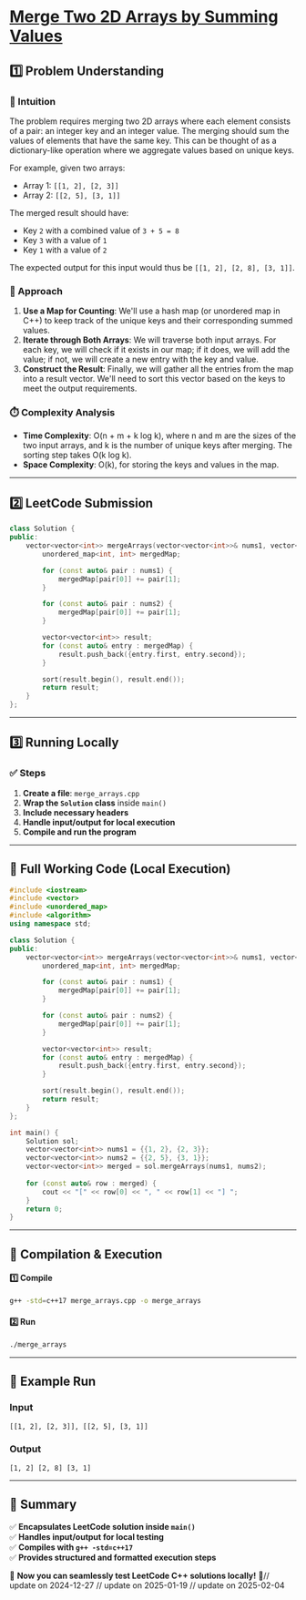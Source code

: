 # **[Merge Two 2D Arrays by Summing Values](https://leetcode.com/problems/merge-two-2d-arrays-by-summing-values/description/)**  

## **1️⃣ Problem Understanding**  
### **📌 Intuition**  
The problem requires merging two 2D arrays where each element consists of a pair: an integer key and an integer value. The merging should sum the values of elements that have the same key. This can be thought of as a dictionary-like operation where we aggregate values based on unique keys. 

For example, given two arrays:
- Array 1: `[[1, 2], [2, 3]]`
- Array 2: `[[2, 5], [3, 1]]`  

The merged result should have:
- Key `2` with a combined value of `3 + 5 = 8`
- Key `3` with a value of `1`
- Key `1` with a value of `2`

The expected output for this input would thus be `[[1, 2], [2, 8], [3, 1]]`.

### **🚀 Approach**  
1. **Use a Map for Counting**: We'll use a hash map (or unordered map in C++) to keep track of the unique keys and their corresponding summed values.
2. **Iterate through Both Arrays**: We will traverse both input arrays. For each key, we will check if it exists in our map; if it does, we will add the value; if not, we will create a new entry with the key and value.
3. **Construct the Result**: Finally, we will gather all the entries from the map into a result vector. We'll need to sort this vector based on the keys to meet the output requirements.

### **⏱️ Complexity Analysis**  
- **Time Complexity**: O(n + m + k log k), where n and m are the sizes of the two input arrays, and k is the number of unique keys after merging. The sorting step takes O(k log k).  
- **Space Complexity**: O(k), for storing the keys and values in the map.

---  

## **2️⃣ LeetCode Submission**  
```cpp
class Solution {
public:
    vector<vector<int>> mergeArrays(vector<vector<int>>& nums1, vector<vector<int>>& nums2) {
        unordered_map<int, int> mergedMap;

        for (const auto& pair : nums1) {
            mergedMap[pair[0]] += pair[1];
        }

        for (const auto& pair : nums2) {
            mergedMap[pair[0]] += pair[1];
        }

        vector<vector<int>> result;
        for (const auto& entry : mergedMap) {
            result.push_back({entry.first, entry.second});
        }

        sort(result.begin(), result.end());
        return result;
    }
};
```  

---  

## **3️⃣ Running Locally**  
### **✅ Steps**  
1. **Create a file**: `merge_arrays.cpp`  
2. **Wrap the `Solution` class** inside `main()`  
3. **Include necessary headers**  
4. **Handle input/output for local execution**  
5. **Compile and run the program**  

---  

## **📝 Full Working Code (Local Execution)**  
```cpp
#include <iostream>
#include <vector>
#include <unordered_map>
#include <algorithm>
using namespace std;

class Solution {
public:
    vector<vector<int>> mergeArrays(vector<vector<int>>& nums1, vector<vector<int>>& nums2) {
        unordered_map<int, int> mergedMap;

        for (const auto& pair : nums1) {
            mergedMap[pair[0]] += pair[1];
        }

        for (const auto& pair : nums2) {
            mergedMap[pair[0]] += pair[1];
        }

        vector<vector<int>> result;
        for (const auto& entry : mergedMap) {
            result.push_back({entry.first, entry.second});
        }

        sort(result.begin(), result.end());
        return result;
    }
};

int main() {
    Solution sol;
    vector<vector<int>> nums1 = {{1, 2}, {2, 3}};
    vector<vector<int>> nums2 = {{2, 5}, {3, 1}};
    vector<vector<int>> merged = sol.mergeArrays(nums1, nums2);
    
    for (const auto& row : merged) {
        cout << "[" << row[0] << ", " << row[1] << "] ";
    }
    return 0;
}
```  

---  

## **🔧 Compilation & Execution**  
#### **1️⃣ Compile**  
```bash
g++ -std=c++17 merge_arrays.cpp -o merge_arrays
```  

#### **2️⃣ Run**  
```bash
./merge_arrays
```  

---  

## **🎯 Example Run**  
### **Input**  
```
[[1, 2], [2, 3]], [[2, 5], [3, 1]]
```  
### **Output**  
```
[1, 2] [2, 8] [3, 1] 
```  

---  

## **📌 Summary**  
✅ **Encapsulates LeetCode solution inside `main()`**  
✅ **Handles input/output for local testing**  
✅ **Compiles with `g++ -std=c++17`**  
✅ **Provides structured and formatted execution steps**  

🚀 **Now you can seamlessly test LeetCode C++ solutions locally!** 🚀// update on 2024-12-27
// update on 2025-01-19
// update on 2025-02-04
